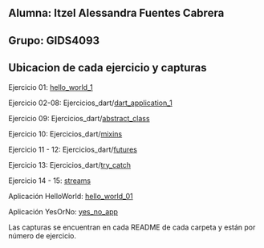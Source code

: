 ## Alumna: Itzel Alessandra Fuentes Cabrera

## Grupo: GIDS4093

## Ubicacion de cada ejercicio y capturas
Ejercicio 01: [hello_world_1](https://github.com/ItzelFuentes/IAFC_Portafolio_Evidencias_DDI_GIDS4093/tree/main/hello_world_1)

Ejercicio 02-08: Ejercicios_dart/[dart_application_1](https://github.com/ItzelFuentes/IAFC_Portafolio_Evidencias_DDI_GIDS4093/tree/main/Ejercicios_Dart/dart_application_1)

Ejercicio 09: Ejercicios_dart/[abstract_class](https://github.com/ItzelFuentes/IAFC_Portafolio_Evidencias_DDI_GIDS4093/tree/main/Ejercicios_Dart/abstract_class)

Ejercicio 10: Ejercicios_dart/[mixins](https://github.com/ItzelFuentes/IAFC_Portafolio_Evidencias_DDI_GIDS4093/tree/main/Ejercicios_Dart/mixins)

Ejercicio 11 - 12: Ejercicios_dart/[futures](https://github.com/ItzelFuentes/IAFC_Portafolio_Evidencias_DDI_GIDS4093/tree/main/Ejercicios_Dart/futures)

Ejercicio 13: Ejercicios_dart/[try_catch](https://github.com/ItzelFuentes/IAFC_Portafolio_Evidencias_DDI_GIDS4093/tree/main/Ejercicios_Dart/try_catch)

Ejercicio 14 - 15: [streams](https://github.com/ItzelFuentes/IAFC_Portafolio_Evidencias_DDI_GIDS4093/tree/main/Ejercicios_Dart/streams)

Aplicación HelloWorld: [hello_world_01](https://github.com/ItzelFuentes/IAFC_Portafolio_Evidencias_DDI_GIDS4093/tree/main/hello_world_01)  

Aplicación YesOrNo: [yes_no_app](https://github.com/ItzelFuentes/IAFC_Portafolio_Evidencias_DDI_GIDS4093/tree/main/yes_no_app)

Las capturas se encuentran en cada README de cada carpeta y están por número de ejercicio.
